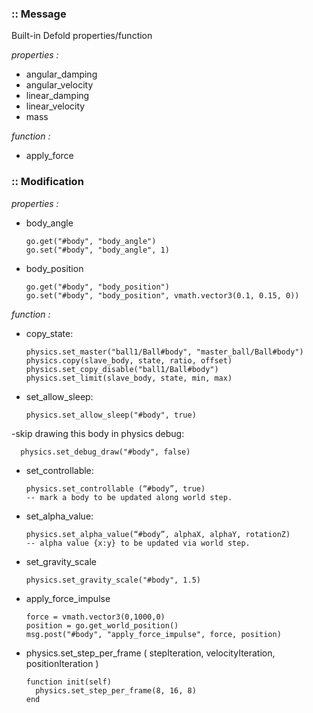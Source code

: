 ### :: Message 
Built-in Defold properties/function 

*properties :*

- angular_damping 	
- angular_velocity 	
- linear_damping 	
- linear_velocity 	
- mass

*function :*
- apply_force

### :: Modification  

*properties :*
- body_angle

      go.get("#body", "body_angle")  
      go.set("#body", "body_angle", 1)

- body_position

      go.get("#body", "body_position")  
      go.set("#body", "body_position", vmath.vector3(0.1, 0.15, 0))

*function :*

- copy_state:

      physics.set_master("ball1/Ball#body", "master_ball/Ball#body")
      physics.copy(slave_body, state, ratio, offset)
      physics.set_copy_disable("ball1/Ball#body") 
      physics.set_limit(slave_body, state, min, max)

- set_allow_sleep:

      physics.set_allow_sleep("#body", true)
      
-skip drawing this body in physics debug:

      physics.set_debug_draw("#body", false)

- set_controllable: 

      physics.set_controllable (“#body”, true)
      -- mark a body to be updated along world step.

- set_alpha_value: 

      physics.set_alpha_value(“#body”, alphaX, alphaY, rotationZ)
      -- alpha value {x:y} to be updated via world step.

- set_gravity_scale

      physics.set_gravity_scale("#body", 1.5)

- apply_force_impulse
 
      force = vmath.vector3(0,1000,0)
      position = go.get_world_position()
      msg.post("#body", "apply_force_impulse", force, position)

- physics.set_step_per_frame ( stepIteration, velocityIteration, positionIteration )

      function init(self)
        physics.set_step_per_frame(8, 16, 8)
      end
